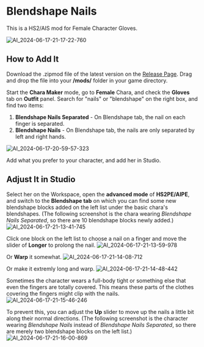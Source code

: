 # Blendshape Nails
This is a HS2/AIS mod for Female Character Gloves.

![AI_2024-06-17-21-17-22-760](https://github.com/Blatke/Blendshape-Nails/assets/125734582/d4ade87f-fbde-49b8-8f6b-3619317747d5)


## How to Add It
Download the .zipmod file of the latest version on the [Release Page](https://github.com/Blatke/Blendshape-Nails/releases).
Drag and drop the file into your **/mods/** folder in your game directory.

Start the **Chara Maker** mode, go to **Female** Chara, and check the **Gloves** tab on **Outfit** panel. Search for "nails" or "blendshape" on the right box, and find two items:
1. **Blendshape Nails Separated** - On Blendshape tab, the nail on each finger is separated.
2. **Blendshape Nails** - On Blendshape tab, the nails are only separated by left and right hands.

![AI_2024-06-17-20-59-57-323](https://github.com/Blatke/Blendshape-Nails/assets/125734582/faeb6a0a-a139-497d-9987-0a7044a41b2a)

Add what you prefer to your character, and add her in Studio. 

## Adjust It in Studio
Select her on the Workspace, open the **advanced mode** of **HS2PE/AIPE**, and switch to the **Blendshape tab** on which you can find some new blendshape blocks added on the left list under the basic chara's blendshapes. (The following screenshot is the chara wearing _Blendshape Nails Separated_, so there are 10 blendshape blocks newly added.)
![AI_2024-06-17-21-13-41-745](https://github.com/Blatke/Blendshape-Nails/assets/125734582/a674125f-e60b-4085-a254-76d2fa44fc0c)

Click one block on the left list to choose a nail on a finger and move the slider of **Longer** to prolong the nail.
![AI_2024-06-17-21-13-59-978](https://github.com/Blatke/Blendshape-Nails/assets/125734582/44ed01c2-3509-4d8f-8dff-bed6c03f9244)

Or **Warp** it somewhat.
![AI_2024-06-17-21-14-08-712](https://github.com/Blatke/Blendshape-Nails/assets/125734582/474cf153-8d6d-49d9-8217-76e0cc6fa1fa)

Or make it extremly long and warp.
![AI_2024-06-17-21-14-48-442](https://github.com/Blatke/Blendshape-Nails/assets/125734582/688ae38d-94a2-484c-ae28-4519a2f0d4c4)

Sometimes the character wears a full-body tight or something else that even the fingers are totally covered. This means these parts of the clothes covering the fingers might clip with the nails. 
![AI_2024-06-17-21-15-46-246](https://github.com/Blatke/Blendshape-Nails/assets/125734582/1ac4c428-c74e-4d84-b67b-6942aeb3fc3b)

To prevent this, you can adjust the **Up** slider to move up the nails a little bit along their normal directions. (The following screenshot is the character wearing _Blendshape Nails_ instead of _Blendshape Nails Separated_, so there are merely two blendshape blocks on the left list.)
![AI_2024-06-17-21-16-00-869](https://github.com/Blatke/Blendshape-Nails/assets/125734582/6b2f3753-71cf-4183-aa10-9ea2139ecaf0)
